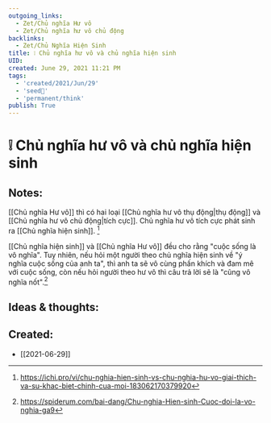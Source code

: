```yaml
---
outgoing_links:
  - Zet/Chủ nghĩa Hư vô
  - Zet/Chủ nghĩa hư vô chủ động
backlinks:
  - Zet/Chủ Nghĩa Hiện Sinh
title: ❕ Chủ nghĩa hư vô và chủ nghĩa hiện sinh
UID: 
created: June 29, 2021 11:21 PM
tags:
  - 'created/2021/Jun/29'
  - 'seed🥜'
  - 'permanent/think'
publish: True
---
```

# ❕ Chủ nghĩa hư vô và chủ nghĩa hiện sinh

## Notes:
[[Chủ nghĩa Hư vô]] thì có hai loại [[Chủ nghĩa hư vô thụ động|thụ động]] và [[Chủ nghĩa hư vô chủ động|tích cực]]. Chủ nghĩa hư vô tích cực phát sinh ra [[Chủ nghĩa hiện sinh]]. [^1]

[[Chủ nghĩa hiện sinh]] và [[Chủ nghĩa Hư vô]] đều cho rằng "cuộc sống là vô nghĩa". Tuy nhiên, nếu hỏi một người theo chủ nghĩa hiện sinh về "ý nghĩa cuộc sống của anh ta", thì anh ta sẽ vô cùng phấn khích và đam mê với cuộc sống, còn nếu hỏi người theo hư vô thì câu trả lời sẽ là "cũng vô nghĩa nốt".[^2]

## Ideas & thoughts:

[^1]:https://ichi.pro/vi/chu-nghia-hien-sinh-vs-chu-nghia-hu-vo-giai-thich-va-su-khac-biet-chinh-cua-moi-183062170379920
[^2]:https://spiderum.com/bai-dang/Chu-nghia-Hien-sinh-Cuoc-doi-la-vo-nghia-ga9



## Created:
- [[2021-06-29]]
